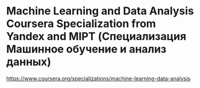# Machine Learning and Data Analysis Coursera Specialization from Yandex and MIPT (Специализация Машинное обучение и анализ данных)
https://www.coursera.org/specializations/machine-learning-data-analysis
